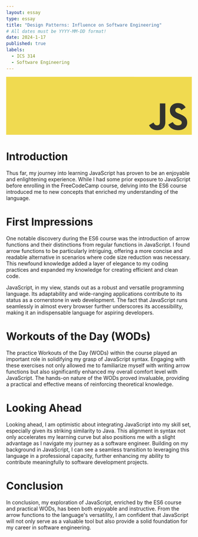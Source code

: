 ```yaml
---
layout: essay
type: essay
title: "Design Patterns: Influence on Software Engineering"
# All dates must be YYYY-MM-DD format!
date: 2024-1-17
published: true
labels:
  - ICS 314
  - Software Engineering
---
```


<div class="text-center p-4">
  <img src="../img/javascript-reflection/javascript.jpg" class="img-thumbnail" >
</div>

<h1>Introduction</h1>

Thus far, my journey into learning JavaScript has proven to be an enjoyable and enlightening experience. While I had some prior exposure to JavaScript before enrolling in the FreeCodeCamp course, delving into the ES6 course introduced me to new concepts that enriched my understanding of the language.

<h1>First Impressions</h1>

One notable discovery during the ES6 course was the introduction of arrow functions and their distinctions from regular functions in JavaScript. I found arrow functions to be particularly intriguing, offering a more concise and readable alternative in scenarios where code size reduction was necessary. This newfound knowledge added a layer of elegance to my coding practices and expanded my knowledge for creating efficient and clean code.

JavaScript, in my view, stands out as a robust and versatile programming language. Its adaptability and wide-ranging applications contribute to its status as a cornerstone in web development. The fact that JavaScript runs seamlessly in almost every browser further underscores its accessibility, making it an indispensable language for aspiring developers.

<h1>Workouts of the Day (WODs)</h1>

The practice Workouts of the Day (WODs) within the course played an important role in solidifying my grasp of JavaScript syntax. Engaging with these exercises not only allowed me to familiarize myself with writing arrow functions but also significantly enhanced my overall comfort level with JavaScript. The hands-on nature of the WODs proved invaluable, providing a practical and effective means of reinforcing theoretical knowledge.

<h1>Looking Ahead</h1>

Looking ahead, I am optimistic about integrating JavaScript into my skill set, especially given its striking similarity to Java. This alignment in syntax not only accelerates my learning curve but also positions me with a slight advantage as I navigate my journey as a software engineer. Building on my background in JavaScript, I can see a seamless transition to leveraging this language in a professional capacity, further enhancing my ability to contribute meaningfully to software development projects.

<h1>Conclusion</h1>

In conclusion, my exploration of JavaScript, enriched by the ES6 course and practical WODs, has been both enjoyable and instructive. From the arrow functions to the language's versatility, I am confident that JavaScript will not only serve as a valuable tool but also provide a solid foundation for my career in software engineering.